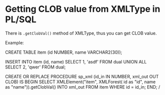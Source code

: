 # Getting CLOB value from XMLType in PL/SQL

There is `.getClobVal()` method of XMLType, thus you can get CLOB value.

Example:

  CREATE TABLE item (id NUMBER, name VARCHAR2(30));
  
  INSERT INTO item (id, name)
  SELECT 1, 'asdf' FROM dual UNION ALL
  SELECT 2, 'qwer' FROM dual;

  CREATE OR REPLACE PROCEDURE sp_xml (id_in IN NUMBER, xml_out OUT CLOB)
  IS
  BEGIN
    SELECT XMLElement("item",
              XMLForest(
                id as "id",
                name as "name")).getClobVal()
      INTO xml_out
      FROM item
     WHERE id = id_in;
  END;
  /
